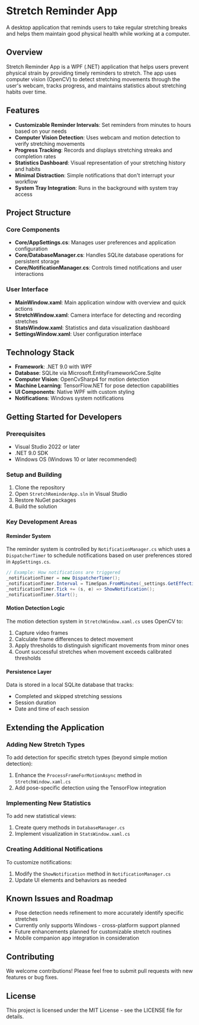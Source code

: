 # Stretch Reminder App

A desktop application that reminds users to take regular stretching breaks and helps them maintain good physical health while working at a computer.

## Overview

Stretch Reminder App is a WPF (.NET) application that helps users prevent physical strain by providing timely reminders to stretch. The app uses computer vision (OpenCV) to detect stretching movements through the user's webcam, tracks progress, and maintains statistics about stretching habits over time.

## Features

- **Customizable Reminder Intervals**: Set reminders from minutes to hours based on your needs
- **Computer Vision Detection**: Uses webcam and motion detection to verify stretching movements
- **Progress Tracking**: Records and displays stretching streaks and completion rates
- **Statistics Dashboard**: Visual representation of your stretching history and habits
- **Minimal Distraction**: Simple notifications that don't interrupt your workflow
- **System Tray Integration**: Runs in the background with system tray access

## Project Structure

### Core Components

- **Core/AppSettings.cs**: Manages user preferences and application configuration
- **Core/DatabaseManager.cs**: Handles SQLite database operations for persistent storage
- **Core/NotificationManager.cs**: Controls timed notifications and user interactions

### User Interface

- **MainWindow.xaml**: Main application window with overview and quick actions
- **StretchWindow.xaml**: Camera interface for detecting and recording stretches
- **StatsWindow.xaml**: Statistics and data visualization dashboard
- **SettingsWindow.xaml**: User configuration interface

## Technology Stack

- **Framework**: .NET 9.0 with WPF
- **Database**: SQLite via Microsoft.EntityFrameworkCore.Sqlite
- **Computer Vision**: OpenCvSharp4 for motion detection
- **Machine Learning**: TensorFlow.NET for pose detection capabilities
- **UI Components**: Native WPF with custom styling
- **Notifications**: Windows system notifications

## Getting Started for Developers

### Prerequisites

- Visual Studio 2022 or later
- .NET 9.0 SDK
- Windows OS (Windows 10 or later recommended)

### Setup and Building

1. Clone the repository
2. Open `StretchReminderApp.sln` in Visual Studio
3. Restore NuGet packages
4. Build the solution

### Key Development Areas

#### Reminder System

The reminder system is controlled by `NotificationManager.cs` which uses a `DispatcherTimer` to schedule notifications based on user preferences stored in `AppSettings.cs`.

```csharp
// Example: How notifications are triggered
_notificationTimer = new DispatcherTimer();
_notificationTimer.Interval = TimeSpan.FromMinutes(_settings.GetEffectiveIntervalMinutes());
_notificationTimer.Tick += (s, e) => ShowNotification();
_notificationTimer.Start();
```

#### Motion Detection Logic

The motion detection system in `StretchWindow.xaml.cs` uses OpenCV to:
1. Capture video frames
2. Calculate frame differences to detect movement
3. Apply thresholds to distinguish significant movements from minor ones
4. Count successful stretches when movement exceeds calibrated thresholds

#### Persistence Layer

Data is stored in a local SQLite database that tracks:
- Completed and skipped stretching sessions
- Session duration
- Date and time of each session

## Extending the Application

### Adding New Stretch Types

To add detection for specific stretch types (beyond simple motion detection):

1. Enhance the `ProcessFrameForMotionAsync` method in `StretchWindow.xaml.cs`
2. Add pose-specific detection using the TensorFlow integration

### Implementing New Statistics

To add new statistical views:

1. Create query methods in `DatabaseManager.cs`
2. Implement visualization in `StatsWindow.xaml.cs`

### Creating Additional Notifications

To customize notifications:

1. Modify the `ShowNotification` method in `NotificationManager.cs`
2. Update UI elements and behaviors as needed

## Known Issues and Roadmap

- Pose detection needs refinement to more accurately identify specific stretches
- Currently only supports Windows - cross-platform support planned
- Future enhancements planned for customizable stretch routines
- Mobile companion app integration in consideration

## Contributing

We welcome contributions! Please feel free to submit pull requests with new features or bug fixes.

## License

This project is licensed under the MIT License - see the LICENSE file for details.